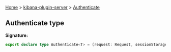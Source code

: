 [Home](./index) &gt; [kibana-plugin-server](./kibana-plugin-server.md) &gt; [Authenticate](./kibana-plugin-server.authenticate.md)

## Authenticate type


<b>Signature:</b>

```typescript
export declare type Authenticate<T> = (request: Request, sessionStorage: SessionStorage<T>, t: typeof toolkit) => Promise<AuthResult>;
```
